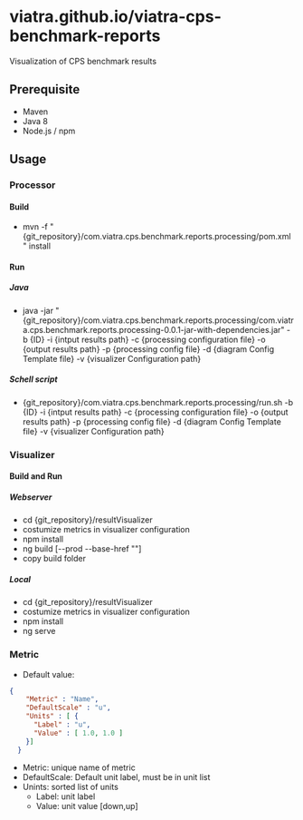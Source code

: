 # viatra.github.io/viatra-cps-benchmark-reports
Visualization of CPS benchmark results

## Prerequisite

* Maven
* Java 8
* Node.js / npm

## Usage

### Processor

#### Build

*  mvn -f "{git_repository}/com.viatra.cps.benchmark.reports.processing/pom.xml" install

#### Run

##### Java

 * java -jar "{git_repository}/com.viatra.cps.benchmark.reports.processing/com.viatra.cps.benchmark.reports.processing-0.0.1-jar-with-dependencies.jar"  -b {ID} -i {intput results path} -c {processing configuration file} -o {output results path} -p {processing config file} -d {diagram Config Template file} -v {visualizer Configuration path}

##### Schell script

* {git_repository}/com.viatra.cps.benchmark.reports.processing/run.sh -b {ID} -i {intput results path} -c {processing configuration file} -o {output results path} -p {processing config file} -d {diagram Config Template file} -v {visualizer Configuration path}

### Visualizer

#### Build and Run

##### Webserver

* cd {git_repository}/resultVisualizer
* costumize metrics in visualizer configuration
* npm install
* ng build [--prod --base-href ""]
* copy build folder



##### Local

* cd {git_repository}/resultVisualizer
* costumize metrics in visualizer configuration
* npm install
* ng serve


### Metric
* Default value:
```json
{
    "Metric" : "Name",
    "DefaultScale" : "u", 
    "Units" : [ {
      "Label" : "u",
      "Value" : [ 1.0, 1.0 ]
    }]
  }
  ```
  
  * Metric: unique name of metric
  * DefaultScale: Default unit label, must be in unit list
  * Unints: sorted list of units
    * Label: unit label
    * Value: unit value [down,up]

